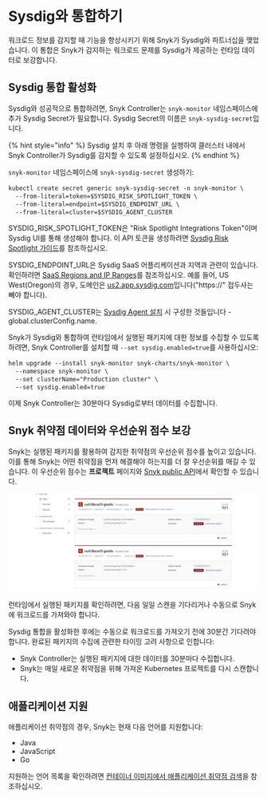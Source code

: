 # Sysdig와 통합하기

워크로드 정보를 감지할 때 기능을 향상시키기 위해 Snyk가 Sysdig와 파트너십을 맺었습니다. 이 통합은 Snyk가 감지하는 워크로드 문제를 Sysdig가 제공하는 런타임 데이터로 보강합니다.

## Sysdig 통합 활성화

Sysdig와 성공적으로 통합하려면, Snyk Controller는 `snyk-monitor` 네임스페이스에 추가 Sysdig Secret가 필요합니다. Sysdig Secret의 이름은 `snyk-sysdig-secret`입니다.

{% hint style="info" %}
Sysdig 설치 후 아래 명령을 실행하여 클러스터 내에서 Snyk Controller가 Sysdig를 감지할 수 있도록 설정하십시오.
{% endhint %}

`snyk-monitor` 네임스페이스에 `snyk-sysdig-secret` 생성하기:

```
kubectl create secret generic snyk-sysdig-secret -n snyk-monitor \
  --from-literal=token=$SYSDIG_RISK_SPOTLIGHT_TOKEN \
  --from-literal=endpoint=$SYSDIG_ENDPOINT_URL \
  --from-literal=cluster=$SYSDIG_AGENT_CLUSTER
```

SYSDIG\_RISK\_SPOTLIGHT\_TOKEN은 "Risk Spotlight Integrations Token"이며 Sysdig UI를 통해 생성해야 합니다. 이 API 토큰을 생성하려면 [Sysdig Risk Spotlight 가이드](https://docs.sysdig.com/en/docs/sysdig-secure/integrations-for-sysdig-secure/risk-spotlight-integrations/#generate-a-token-for-the-integration)를 참조하십시오.

SYSDIG\_ENDPOINT\_URL은 Sysdig SaaS 어플리케이션과 지역과 관련이 있습니다. 확인하려면 [SaaS Regions and IP Ranges](https://docs.sysdig.com/en/docs/administration/saas-regions-and-ip-ranges)를 참조하십시오. 예를 들어, US West(Oregon)의 경우, 도메인은 [us2.app.sysdig.com](https://us2.app.sysdig.com/)입니다("https://" 접두사는 빼야 합니다).

SYSDIG\_AGENT\_CLUSTER는 [Sysdig Agent 설치](https://docs.sysdig.com/en/docs/installation/sysdig-secure/install-agent-components/kubernetes/#parameter-definitions) 시 구성한 것들입니다 - global.clusterConfig.name.

Snyk가 Sysdig와 통합하여 런타임에서 실행된 패키지에 대한 정보를 수집할 수 있도록 하려면, Snyk Controller를 설치할 때 `--set sysdig.enabled=true`를 사용하십시오:

```
helm upgrade --install snyk-monitor snyk-charts/snyk-monitor \
  --namespace snyk-monitor \
  --set clusterName="Production cluster" \
  --set sysdig.enabled=true
```

이제 Snyk Controller는 30분마다 Sysdig로부터 데이터를 수집합니다.

## Snyk 취약점 데이터와 우선순위 점수 보강

Snyk는 실행된 패키지를 활용하여 감지한 취약점의 우선순위 점수를 높이고 있습니다. 이를 통해 Snyk는 어떤 취약점을 먼저 해결해야 하는지를 더 잘 우선순위를 매길 수 있습니다. 이 우선순위 점수는 **프로젝트** 페이지와 [Snyk public API](https://snyk.docs.apiary.io/#reference/projects/aggregated-project-issues/list-all-aggregated-issues)에서 확인할 수 있습니다.

![런타임에서 실행된 패키지들](<../../../.gitbook/assets/image (113) (1) (2) (1) (1) (2) (1) (1) (1).png>)

런타임에서 실행된 패키지를 확인하려면, 다음 일일 스캔을 기다리거나 수동으로 Snyk에 워크로드를 가져와야 합니다.

Sysdig 통합을 활성화한 후에는 수동으로 워크로드를 가져오기 전에 30분간 기다려야 합니다. 완료된 패키지의 수집에 관련한 타이밍 고려 사항으로 인합니다:

- Snyk Controller는 실행된 패키지에 대한 데이터를 30분마다 수집합니다.
- Snyk는 매일 새로운 취약점을 위해 가져온 Kubernetes 프로젝트를 다시 스캔합니다.

## 애플리케이션 지원

애플리케이션 취약점의 경우, Snyk는 현재 다음 언어를 지원합니다:

- Java
- JavaScript
- Go

지원하는 언어 목록을 확인하려면 [컨테이너 이미지에서 애플리케이션 취약점 검색](../use-snyk-container/detect-application-vulnerabilities-in-container-images.md)을 참조하십시오.